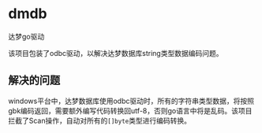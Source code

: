 # dmdb
达梦go驱动

该项目包装了odbc驱动，以解决达梦数据库string类型数据编码问题。

## 解决的问题

windows平台中，达梦数据库使用odbc驱动时，所有的字符串类型数据，将按照gbk编码返回，需要额外编写代码转换回utf-8，否则go语言中将是乱码。该项目拦截了Scan操作，自动对所有的`[]byte`类型进行编码转换。